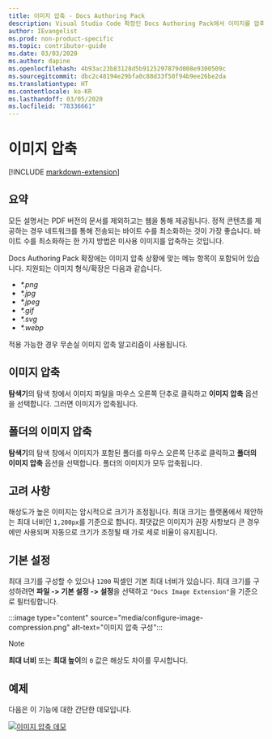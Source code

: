 ```yaml
---
title: 이미지 압축 - Docs Authoring Pack
description: Visual Studio Code 확장인 Docs Authoring Pack에서 이미지를 압축하는 방법을 알아봅니다.
author: IEvangelist
ms.prod: non-product-specific
ms.topic: contributor-guide
ms.date: 03/03/2020
ms.author: dapine
ms.openlocfilehash: 4b93ac23b83128d5b9125297879d008e9300509c
ms.sourcegitcommit: dbc2c48194e29bfa0c88d33f50f94b9ee26be2da
ms.translationtype: HT
ms.contentlocale: ko-KR
ms.lasthandoff: 03/05/2020
ms.locfileid: "78336661"
---
```

# <a name="image-compression"></a>이미지 압축

[!INCLUDE [markdown-extension](includes/image-extension.md)]

## <a name="summary"></a>요약

모든 설명서는 PDF 버전의 문서를 제외하고는 웹을 통해 제공됩니다. 정적 콘텐츠를 제공하는 경우 네트워크를 통해 전송되는 바이트 수를 최소화하는 것이 가장 좋습니다. 바이트 수를 최소화하는 한 가지 방법은 미사용 이미지를 압축하는 것입니다.

Docs Authoring Pack 확장에는 이미지 압축 상황에 맞는 메뉴 항목이 포함되어 있습니다. 지원되는 이미지 형식/확장은 다음과 같습니다.

* *\*.png*
* *\*.jpg*
* *\*.jpeg*
* *\*.gif*
* *\*.svg*
* *\*.webp*

적용 가능한 경우 무손실 이미지 압축 알고리즘이 사용됩니다.

## <a name="compress-image"></a>이미지 압축

**탐색기**의 탐색 창에서 이미지 파일을 마우스 오른쪽 단추로 클릭하고 **이미지 압축** 옵션을 선택합니다. 그러면 이미지가 압축됩니다.

## <a name="compress-images-in-folder"></a>폴더의 이미지 압축

**탐색기**의 탐색 창에서 이미지가 포함된 폴더를 마우스 오른쪽 단추로 클릭하고 **폴더의 이미지 압축** 옵션을 선택합니다. 폴더의 이미지가 모두 압축됩니다.

## <a name="considerations"></a>고려 사항

해상도가 높은 이미지는 암시적으로 크기가 조정됩니다. 최대 크기는 플랫폼에서 제안하는 최대 너비인 `1,200px`를 기준으로 합니다. 최댓값은 이미지가 권장 사항보다 큰 경우에만 사용되며 자동으로 크기가 조정될 때 가로 세로 비율이 유지됩니다.

## <a name="preferences"></a>기본 설정

최대 크기를 구성할 수 있으나 `1200` 픽셀인 기본 최대 너비가 있습니다. 최대 크기를 구성하려면 **파일 -> 기본 설정 -> 설정**을 선택하고 `"Docs Image Extension"`을 기준으로 필터링합니다.

:::image type="content" source="media/configure-image-compression.png" alt-text="이미지 압축 구성":::

> [!NOTE]
> **최대 너비** 또는 **최대 높이**의 `0` 값은 해상도 차이를 무시합니다.

## <a name="in-action"></a>예제

다음은 이 기능에 대한 간단한 데모입니다.

[![이미지 압축 데모](media/compress-image.gif)](media/compress-image.gif#lightbox)
